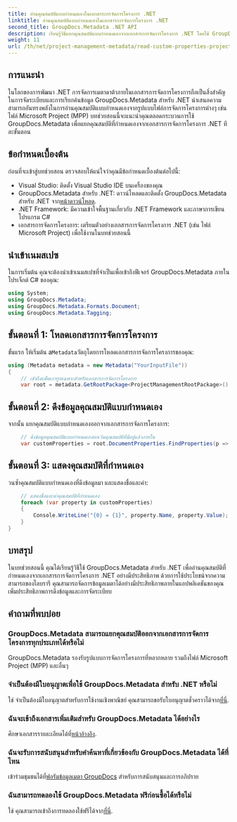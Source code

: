 ```yaml
---
title: อ่านคุณสมบัติแบบกำหนดเองในเอกสารการจัดการโครงการ .NET
linktitle: อ่านคุณสมบัติแบบกำหนดเองในเอกสารการจัดการโครงการ .NET
second_title: GroupDocs.Metadata .NET API
description: เรียนรู้วิธีแยกคุณสมบัติแบบกำหนดเองจากเอกสารการจัดการโครงการ .NET โดยใช้ GroupDocs.Metadata สำหรับ .NET ปรับปรุงการจัดการข้อมูลเมตาของคุณ
weight: 11
url: /th/net/project-management-metadata/read-custom-properties-project-management-documents/
---
```

## การแนะนำ
ในโลกของการพัฒนา .NET การจัดการเมตาดาต้าภายในเอกสารการจัดการโครงการถือเป็นสิ่งสำคัญในการจัดระเบียบและการเรียกค้นข้อมูล GroupDocs.Metadata สำหรับ .NET นำเสนอความสามารถอันทรงพลังในการอ่านคุณสมบัติแบบกำหนดเองจากรูปแบบไฟล์การจัดการโครงการต่างๆ เช่น ไฟล์ Microsoft Project (MPP) บทช่วยสอนนี้จะแนะนำคุณตลอดกระบวนการใช้ GroupDocs.Metadata เพื่อแยกคุณสมบัติที่กำหนดเองจากเอกสารการจัดการโครงการ .NET ทีละขั้นตอน
## ข้อกำหนดเบื้องต้น
ก่อนที่จะเข้าสู่บทช่วยสอน ตรวจสอบให้แน่ใจว่าคุณมีข้อกำหนดเบื้องต้นต่อไปนี้:
- Visual Studio: ติดตั้ง Visual Studio IDE บนเครื่องของคุณ
-  GroupDocs.Metadata สำหรับ .NET: ดาวน์โหลดและติดตั้ง GroupDocs.Metadata สำหรับ .NET จาก[หน้าดาวน์โหลด](https://releases.groupdocs.com/metadata/net/).
- .NET Framework: มีความเข้าใจพื้นฐานเกี่ยวกับ .NET Framework และภาษาการเขียนโปรแกรม C#
- เอกสารการจัดการโครงการ: เตรียมตัวอย่างเอกสารการจัดการโครงการ .NET (เช่น ไฟล์ Microsoft Project) เพื่อใช้งานในบทช่วยสอนนี้

## นำเข้าเนมสเปซ
ในการเริ่มต้น คุณจะต้องนำเข้าเนมสเปซที่จำเป็นเพื่อเข้าถึงฟีเจอร์ GroupDocs.Metadata ภายในโปรเจ็กต์ C# ของคุณ:
```csharp
using System;
using GroupDocs.Metadata;
using GroupDocs.Metadata.Formats.Document;
using GroupDocs.Metadata.Tagging;
```
## ขั้นตอนที่ 1: โหลดเอกสารการจัดการโครงการ
 ขั้นแรก ให้เริ่มต้น a`Metadata`วัตถุโดยการโหลดเอกสารการจัดการโครงการของคุณ:
```csharp
using (Metadata metadata = new Metadata("YourInputFile"))
{
    // เข้าถึงแพ็คเกจรูทเฉพาะสำหรับเอกสารการจัดการโครงการ
    var root = metadata.GetRootPackage<ProjectManagementRootPackage>();
```
## ขั้นตอนที่ 2: ดึงข้อมูลคุณสมบัติแบบกำหนดเอง
จากนั้น แยกคุณสมบัติแบบกำหนดเองออกจากเอกสารการจัดการโครงการ:
```csharp
    // ดึงข้อมูลคุณสมบัติแบบกำหนดเองยกเว้นคุณสมบัติที่มีอยู่แล้วภายใน
    var customProperties = root.DocumentProperties.FindProperties(p => !p.Tags.Contains(Tags.Document.BuiltIn));
```
## ขั้นตอนที่ 3: แสดงคุณสมบัติที่กำหนดเอง
วนซ้ำคุณสมบัติแบบกำหนดเองที่ดึงข้อมูลมา และแสดงชื่อและค่า:
```csharp
    // แสดงชื่อและค่าคุณสมบัติที่กำหนดเอง
    foreach (var property in customProperties)
    {
        Console.WriteLine("{0} = {1}", property.Name, property.Value);
    }
}
```

## บทสรุป
ในบทช่วยสอนนี้ คุณได้เรียนรู้วิธีใช้ GroupDocs.Metadata สำหรับ .NET เพื่ออ่านคุณสมบัติที่กำหนดเองจากเอกสารการจัดการโครงการ .NET อย่างมีประสิทธิภาพ ด้วยการใช้ประโยชน์จากความสามารถของไลบรารี คุณสามารถจัดการข้อมูลเมตาได้อย่างมีประสิทธิภาพภายในแอปพลิเคชันของคุณ เพิ่มประสิทธิภาพการดึงข้อมูลและการจัดระเบียบ

## คำถามที่พบบ่อย
### GroupDocs.Metadata สามารถแยกคุณสมบัติออกจากเอกสารการจัดการโครงการทุกประเภทได้หรือไม่
GroupDocs.Metadata รองรับรูปแบบการจัดการโครงการที่หลากหลาย รวมถึงไฟล์ Microsoft Project (MPP) และอื่นๆ
### จำเป็นต้องมีใบอนุญาตเพื่อใช้ GroupDocs.Metadata สำหรับ .NET หรือไม่
 ใช่ จำเป็นต้องมีใบอนุญาตสำหรับการใช้งานเชิงพาณิชย์ คุณสามารถขอรับใบอนุญาตชั่วคราวได้จาก[ที่นี่](https://purchase.groupdocs.com/temporary-license/).
### ฉันจะเข้าถึงเอกสารเพิ่มเติมสำหรับ GroupDocs.Metadata ได้อย่างไร
 ศึกษาเอกสารรายละเอียดได้ที่[หน้าอ้างอิง](https://tutorials.groupdocs.com/metadata/net/).
### ฉันจะรับการสนับสนุนสำหรับคำค้นหาที่เกี่ยวข้องกับ GroupDocs.Metadata ได้ที่ไหน
 เข้าร่วมชุมชนได้ที่[ฟอรัมข้อมูลเมตา GroupDocs](https://forum.groupdocs.com/c/metadata/14) สำหรับการสนับสนุนและการอภิปราย
### ฉันสามารถทดลองใช้ GroupDocs.Metadata ฟรีก่อนซื้อได้หรือไม่
 ใช่ คุณสามารถเข้าถึงการทดลองใช้ฟรีได้จาก[ที่นี่](https://releases.groupdocs.com/).